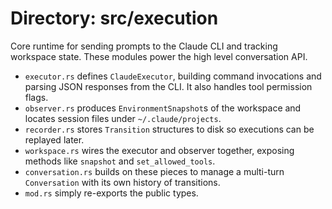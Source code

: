# Directory: src/execution

Core runtime for sending prompts to the Claude CLI and tracking workspace state. These modules power the high level conversation API.

- `executor.rs` defines `ClaudeExecutor`, building command invocations and parsing JSON responses from the CLI. It also handles tool permission flags.
- `observer.rs` produces `EnvironmentSnapshot`s of the workspace and locates session files under `~/.claude/projects`.
- `recorder.rs` stores `Transition` structures to disk so executions can be replayed later.
- `workspace.rs` wires the executor and observer together, exposing methods like `snapshot` and `set_allowed_tools`.
- `conversation.rs` builds on these pieces to manage a multi-turn `Conversation` with its own history of transitions.
- `mod.rs` simply re-exports the public types.

